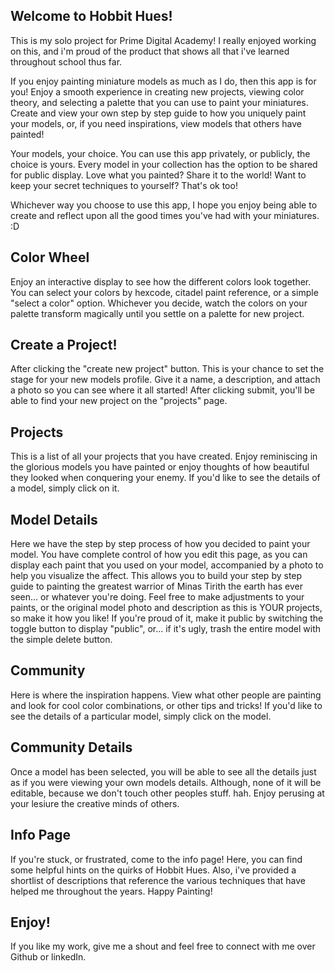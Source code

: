 
## Welcome to Hobbit Hues!

This is my solo project for Prime Digital Academy! I really enjoyed working on this, and i'm proud of the product that shows all that i've learned throughout school thus far. 

If you enjoy painting miniature models as much as I do, then this app is for you! Enjoy a smooth experience in creating new projects, viewing color theory, and selecting a palette that you can use to paint your miniatures. Create and view your own step by step guide to how you uniquely paint your models, or, if you need inspirations, view models that others have painted!

Your models, your choice. You can use this app privately, or publicly, the choice is yours. Every model in your collection has the option to be shared for public display. Love what you painted? Share it to the world! Want to keep your secret techniques to yourself? That's ok too! 

Whichever way you choose to use this app, I hope you enjoy being able to create and reflect upon all the good times you've had with your miniatures. :D

## Color Wheel

Enjoy an interactive display to see how the different colors look together. You can select your colors by hexcode, citadel paint reference, or a simple "select a color" option. Whichever you decide, watch the colors on your palette transform magically until you settle on a palette for new project. 

## Create a Project!

After clicking the "create new project" button. This is your chance to set the stage for your new models profile. Give it a name, a description, and attach a photo so you can see where it all started! After clicking submit, you'll be able to find your new project on the "projects" page. 

## Projects

This is a list of all your projects that you have created. Enjoy reminiscing in the glorious models you have painted or enjoy thoughts of how beautiful they looked when conquering your enemy. If you'd like to see the details of a model, simply click on it.

## Model Details

Here we have the step by step process of how you decided to paint your model. You have complete control of how you edit this page, as you can display each paint that you used on your model, accompanied by a photo to help you visualize the affect. This allows you to build your step by step guide to painting the greatest warrior of Minas Tirith the earth has ever seen... or whatever you're doing. Feel free to make adjustments to your paints, or the original model photo and description as this is YOUR projects, so make it how you like! If you're proud of it, make it public by switching the toggle button to display "public", or... if it's ugly, trash the entire model with the simple delete button. 

## Community

Here is where the inspiration happens. View what other people are painting and look for cool color combinations, or other tips and tricks! If you'd like to see the details of a particular model, simply click on the model.

## Community Details

Once a model has been selected, you will be able to see all the details just as if you were viewing your own models details. Although, none of it will be editable, because we don't touch other peoples stuff. hah. Enjoy perusing at your lesiure the creative minds of others. 

## Info Page

If you're stuck, or frustrated, come to the info page! Here, you can find some helpful hints on the quirks of Hobbit Hues. Also, i've provided a shortlist of descriptions that reference the various techniques that have helped me throughout the years. Happy Painting!

## Enjoy! 

If you like my work, give me a shout and feel free to connect with me over Github or linkedIn.

